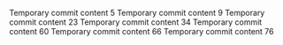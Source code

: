 Temporary commit content 5
Temporary commit content 9
Temporary commit content 23
Temporary commit content 34
Temporary commit content 60
Temporary commit content 66
Temporary commit content 76
